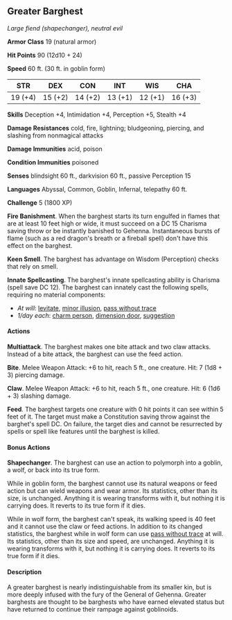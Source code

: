 ## Greater Barghest
*Large fiend (shapechanger), neutral evil*

**Armor Class** 19 (natural armor)

**Hit Points** 90 (12d10 + 24)

**Speed** 60 ft. (30 ft. in goblin form)

**STR**|**DEX**|**CON**|**INT**|**WIS**|**CHA**
-------|-------|-------|-------|-------|-------
19 (+4)|15 (+2)|14 (+2)|13 (+1)|12 (+1)|16 (+3)

**Skills** Deception +4, Intimidation +4, Perception +5, Stealth +4

**Damage Resistances** cold, fire, lightning; bludgeoning, piercing, and slashing from nonmagical attacks

**Damage Immunities** acid, poison

**Condition Immunities** poisoned

**Senses** blindsight 60 ft., darkvision 60 ft., passive Perception 15

**Languages** Abyssal, Common, Goblin, Infernal, telepathy 60 ft.

**Challenge** 5 (1800 XP)

**Fire Banishment**. When the barghest starts its turn engulfed in flames that are at least 10 feet high or wide, it must succeed on a DC 15 Charisma saving throw or be instantly banished to Gehenna. Instantaneous bursts of flame (such as a red dragon's breath or a fireball spell) don't have this effect on the barghest.

**Keen Smell**. The barghest has advantage on Wisdom (Perception) checks that rely on smell.

**Innate Spellcasting**. The barghest's innate spellcasting ability is Charisma (spell save DC 12). The barghest can innately cast the following spells, requiring no material components:

* *At will*: [levitate](../Magic/Spells/levitate.md), [minor illusion](../Magic/Spells/minor-illusion.md), [pass without trace](../Magic/Spells/pass-without-trace.md)
* *1/day each*: [charm person](../Magic/Spells/charm-monster.md), [dimension door](../Magic/Spells/dimension-door.md), [suggestion](../Magic/Spells/suggestion.md)

#### Actions
**Multiattack**. The barghest makes one bite attack and two claw attacks. Instead of a bite attack, the barghest can use the feed action.

**Bite**. Melee Weapon Attack: +6 to hit, reach 5 ft., one creature. Hit: 7 (1d8 + 3) piercing damage.

**Claw**. Melee Weapon Attack: +6 to hit, reach 5 ft., one creature. Hit: 6 (1d6 + 3) slashing damage.

**Feed**. The barghest targets one creature with 0 hit points it can see within 5 feet of it. The target must make a Constitution saving throw against the barghet's spell DC. On failure, the target dies and cannot be resurrected by spells or spell like features until the barghest is killed.

#### Bonus Actions
**Shapechanger**. The barghest can use an action to polymorph into a goblin, a wolf, or back into its true form.

While in goblin form, the barghest cannot use its natural weapons or feed action but can wield weapons and wear armor. Its statistics, other than its size, is unchanged. Anything it is wearing transforms with it, but nothing it is carrying does. It reverts to its true form if it dies.

While in wolf form, the barghest can't speak, its walking speed is 40 feet and it cannot use the claw or feed actions. In addition to its changed statistics, the barghest while in wolf form can use [pass without trace](../Magic/Spells/pass-without-trace.md) at will. Its statistics, other than its size and speed, are unchanged. Anything it is wearing transforms with it, but nothing it is carrying does. It reverts to its true form if it dies.

#### Description
A greater barghest is nearly indistinguishable from its smaller kin, but is more deeply infused with the fury of the General of Gehenna. Greater barghests are thought to be barghests who have earned elevated status but have returned to continue their rampage against goblinoids.
